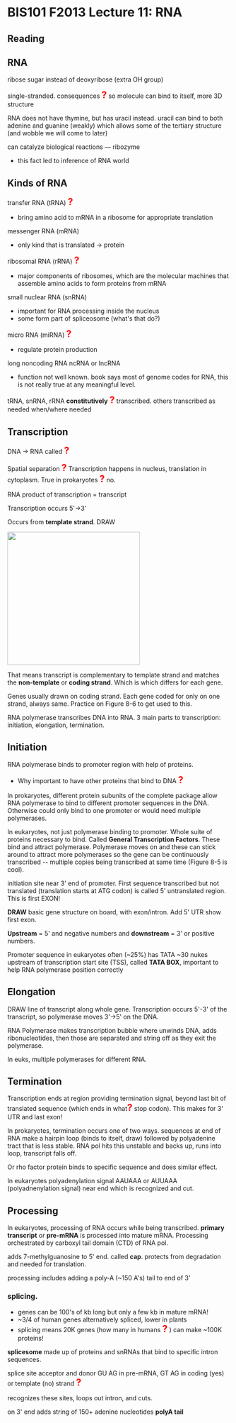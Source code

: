 # BIS101 F2013 Lecture 11: RNA
## Reading

## RNA

ribose sugar instead of deoxyribose (extra OH group)
 
single-stranded. consequences <strong style="font-size: 150%; color: red;">?</strong>	 so molecule can bind to itself, more 3D structure
        
RNA does not have thymine, but has uracil instead. uracil can bind to both adenine and guanine (weakly) which allows some of the tertiary structure (and wobble we will come to later)

can catalyze biological reactions — ribozyme

* this fact led to inference of RNA world

## Kinds of RNA

transfer RNA (tRNA) <strong style="font-size: 150%; color: red;">?</strong>

* bring amino acid to mRNA in a ribosome for appropriate translation

messenger RNA (mRNA) 

* only kind that is translated -> protein

ribosomal RNA (rRNA) <strong style="font-size: 150%; color: red;">?</strong>

* major components of ribosomes, which are the molecular machines that assemble amino acids to form proteins from mRNA

small nuclear RNA (snRNA)

* important for RNA processing inside the nucleus
* some form part of spliceosome (what's that do?)

micro RNA (miRNA) <strong style="font-size: 150%; color: red;">?</strong>

* regulate protein production 

long noncoding RNA ncRNA or lncRNA

* function not well known. book says most of genome codes for RNA, this is not really true at any meaningful level. 

tRNA, snRNA, rRNA **constitutively** <strong style="font-size: 150%; color: red;">?</strong> transcribed. others transcribed as needed when/where needed
        
## Transcription

DNA -> RNA called <strong style="font-size: 150%; color: red;">?</strong>

Spatial separation <strong style="font-size: 150%; color: red;">?</strong> Transcription happens in nucleus, translation in cytoplasm. True in prokaryotes <strong style="font-size: 150%; color: red;">?</strong> no.

RNA product of transcription = transcript

Transcription occurs 5'->3'

Occurs from **template strand**. DRAW

<img src="/Users/jri/Documents/courses/bis101/griffiths/ch08/ch08/figure_08_03.jpg" style="width: 300px;"/>

That means transcript is complementary to template strand and matches the **non-template** or **coding strand**. Which is which differs for each gene.

Genes usually drawn on coding strand. Each gene coded for only on one strand, always same. Practice on Figure 8-6 to get used to this.

RNA polymerase transcribes DNA into RNA. 3 main parts to transcription: initiation, elongation, termination.

## Initiation

RNA polymerase binds to promoter region with help of proteins.

* Why important to have other proteins that bind to DNA <strong style="font-size: 150%; color: red;">?</strong> 

In prokaryotes, different protein subunits of the complete package allow RNA polymerase to bind to different promoter sequences in the DNA. Otherwise could only bind to one promoter or would need multiple polymerases.

In eukaryotes, not just polymerase binding to promoter. Whole suite of proteins necessary to bind. Called **General Transcription Factors**. These bind and attract polymerase. Polymerase moves on and these can stick around to attract more polymerases so the gene can be continuously transcribed -- multiple copies being transcribed at same time (Figure 8-5 is cool).

initiation site near 3' end of promoter. First sequence transcribed but not translated (translation starts at ATG codon) is called 5' untranslated region. This is first EXON!

**DRAW** basic gene structure on board, with exon/intron. Add 5' UTR show first exon.

**Upstream** = 5' and negative numbers and **downstream** = 3' or positive numbers.

Promoter sequence in eukaryotes often (~25%) has TATA ~30 nukes upstream of transcription start site (TSS), called **TATA BOX**, important to help RNA polymerase position correctly



## Elongation

DRAW line of transcript along whole gene. Transcription occurs 5'-3' of the transcript, so polymerase moves 3'->5' on the DNA.

RNA Polymerase makes transcription bubble where unwinds DNA, adds ribonucleotides, then those are separated and string off as they exit the polymerase.

In euks, multiple polymerases for different RNA. 

## Termination

Transcription ends at region providing termination signal, beyond last bit of translated sequence (which ends in what<strong style="font-size: 150%; color: red;">?</strong> stop codon). This makes for 3' UTR and last exon!

In prokaryotes, termination occurs one of two ways. sequences at end of RNA make a hairpin loop (binds to itself, draw) followed by polyadenine tract that is less stable. RNA pol hits this unstable and backs up, runs into loop, transcript falls off.

Or rho factor protein binds to specific sequence and does similar effect.

In eukaryotes polyadenylation signal AAUAAA or AUUAAA (polyadnenylation signal) near end which is recognized and cut.

## Processing

In eukaryotes, processing of RNA occurs while being transcribed. **primary transcript** or **pre-mRNA** is processed into mature mRNA. Processing orchestrated by carboxyl tail domain (CTD) of RNA pol.

adds 7-methylguanosine to 5' end. called **cap**. protects from degradation and needed for translation.

processing includes adding a poly-A (~150 A's) tail to end of 3'

### splicing. 

* genes can be 100's of kb long but only a few kb in mature mRNA!
* ~3/4 of human genes alternatively spliced, lower in plants
* splicing means 20K genes (how many in humans <strong style="font-size: 150%; color: red;">?</strong> ) can make ~100K proteins!

**splicesome** made up of proteins and snRNAs that bind to specific intron sequences.

splice site acceptor and donor GU AG in pre-mRNA, GT AG in coding (yes) or template (no) strand <strong style="font-size: 150%; color: red;">?</strong> 

recognizes these sites, loops out intron, and cuts. 

on 3' end adds string of 150+ adenine nucleotides **polyA tail**

